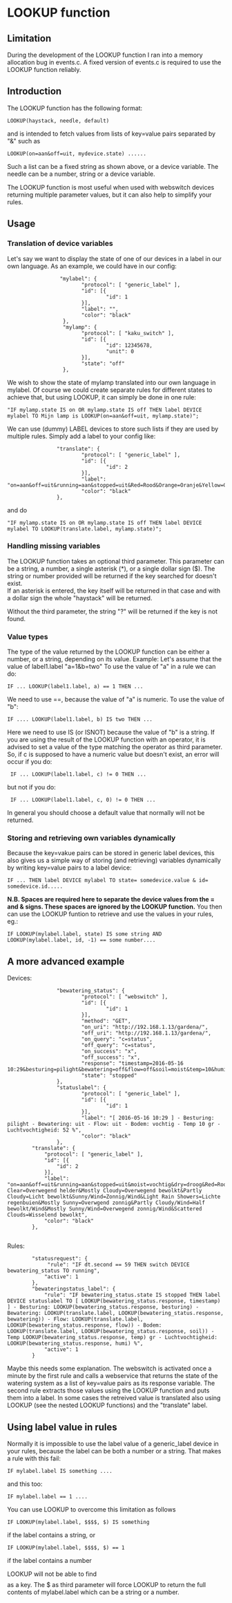 # LOOKUP function

## Limitation
During the development of the LOOKUP function I ran into a memory allocation bug in events.c. A fixed version of events.c is required to use the LOOKUP function reliably. 

## Introduction
The LOOKUP function has the following format:
```
LOOKUP(haystack, needle, default)
```
and is intended to fetch values from lists of key=value pairs separated by "&" such as 
```
LOOKUP(on=aan&off=uit, mydevice.state) ......
```
Such a list can be a fixed string as shown above, or a device variable. The needle can be a number, string or a device variable. 

The LOOKUP function is most useful when used with webswitch devices returning multiple parameter values, but it can also help to simplify your rules.
## Usage
### Translation of device variables
Let's say we want to display the state of one of our devices in a label in our own language. As an example, we could have in our config:
```
                 "mylabel": {
                        "protocol": [ "generic_label" ],
                        "id": [{
                                "id": 1
                        }],
                        "label": "",
                        "color": "black"
                  },
                  "mylamp": {
                        "protocol": [ "kaku_switch" ],
                        "id": [{
                                "id": 12345678,
                                "unit": 0
                        }],
                        "state": "off"
                  },
```
We wish to show the state of mylamp translated into our own language in mylabel.
Of course we could create separate rules for different states to achieve that, but using LOOKUP, it can simply be done in one rule:
```
"IF mylamp.state IS on OR mylamp.state IS off THEN label DEVICE mylabel TO Mijn lamp is LOOKUP(on=aan&off=uit, mylamp.state)";
```
We can use (dummy) LABEL devices to store such lists if they are used by multiple rules. Simply  add a label to your config like:
```
                "translate": {
                        "protocol": [ "generic_label" ],
                        "id": [{
                                "id": 2
                        }],
                        "label": "on=aan&off=uit&running=aan&stopped=uit&Red=Rood&Orange=Oranje&Yellow=Geel"
                        "color": "black"
                },
```
and do
```
"IF mylamp.state IS on OR mylamp.state IS off THEN label DEVICE mylabel TO LOOKUP(translate.label, mylamp.state)";
```
### Handling missing variables
The LOOKUP function takes an optional third parameter. This parameter can be a string, a number, a single asterisk (*), or a single dollar sign ($). The string or number provided will be returned if the key searched for doesn't exist.  
If an asterisk is entered, the key itself will be returned in that case and with a dollar sign the whole "haystack" will be returned.

Without the third parameter, the string "?" will be returned if the key is not found.

### Value types
The type of the value returned by the LOOKUP function can be either a number, or a string, depending on its value.
Example:
Let's assume that the value of label1.label "a=1&b=two"
To use the value of "a" in a rule we can do:
```
IF ... LOOKUP(label1.label, a) == 1 THEN ...
```
We need to use ==, because the value of "a" is numeric.
To use the value of "b":
```
IF .... LOOKUP(label1.label, b) IS two THEN ...
```
Here we need to use IS (or ISNOT) because the value of "b" is a string.
If you are using the result of the LOOKUP function with an operator, it is advised to set a value of the type matching the operator as third parameter. 
So, if c is supposed to have a numeric value but doesn't exist, an error will occur if you do:
```
 IF ... LOOKUP(label1.label, c) != 0 THEN ...
```
but not if you do:
```
 IF ... LOOKUP(label1.label, c, 0) != 0 THEN ...
```
In general you should choose a default value that normally will not be returned.

### Storing and retrieving own variables dynamically
Because the key=vakue pairs can be stored in generic label devices, this also gives us a simple way of storing (and retrieving) variables dynamically by writing key=value pairs to a label device:
```
IF ... THEN label DEVICE mylabel TO state= somedevice.value & id= somedevice.id.....
```
**N.B. Spaces are required here to separate the device values from the = and & signs. These spaces are ignored by the LOOKUP function.**
You then can use the LOOKUP funtion to retrieve and use the values in your rules, eg.:
```
IF LOOKUP(mylabel.label, state) IS some string AND LOOKUP(mylabel.label, id, -1) == some number....
```

## A more advanced example

Devices:
```
                "bewatering_status": {
                        "protocol": [ "webswitch" ],
                        "id": [{
                                "id": 1
                        }],
                        "method": "GET",
                        "on_uri": "http://192.168.1.13/gardena/",
                        "off_uri": "http://192.168.1.13/gardena/",
                        "on_query": "c=status",
                        "off_query": "c=status",
                        "on_success": "x",
                        "off_success": "x",
                        "response": "timestamp=2016-05-16 10:29&besturing=pilight&bewatering=off&flow=off&soil=moist&temp=10&humi=52",
                        "state": "stopped"
                },
                "statuslabel": {
                        "protocol": [ "generic_label" ],
                        "id": [{
                                "id": 1
                        }],
                        "label": "[ 2016-05-16 10:29 ] - Besturing: pilight - Bewatering: uit - Flow: uit - Bodem: vochtig - Temp 10 gr - Luchtvochtigheid: 52 %",
                        "color": "black"
                },
		"translate": {
			"protocol": [ "generic_label" ],
			"id": [{
				"id": 2
			}],
			"label": "on=aan&off=uit&running=aan&stopped=uit&moist=vochtig&dry=droog&Red=Rood&Orange=Oranje&Yellow=Geel&None=Geen&Cloudy=Bewolkt&Sunny=Zonnig&Clear=Onbewolkt&Mostly Clear=Overwegend helder&Mostly Cloudy=Overwegend bewolkt&Partly Cloudy=Licht bewolkt&Sunny/Wind=Zonnig/Wind&Light Rain Showers=Lichte regenbuien&Mostly Sunny=Overwgend zonnig&Partly Cloudy/Wind=Half bewolkt/Wind&Mostly Sunny/Wind=Overwegend zonnig/Wind&Scattered Clouds=Wisselend bewolkt",
			"color": "black"
		},
                
  ```

Rules:
```
 		"statusrequest": {
 			 "rule": "IF dt.second == 59 THEN switch DEVICE bewatering_status TO running",
			"active": 1
		},
		"bewateringstatus_label": {
			"rule": "IF bewatering_status.state IS stopped THEN label DEVICE statuslabel TO [ LOOKUP(bewatering_status.response, timestamp) ] - Besturing: LOOKUP(bewatering_status.response, besturing) - Bewatering: LOOKUP(translate.label, LOOKUP(bewatering_status.response, bewatering)) - Flow: LOOKUP(translate.label, LOOKUP(bewatering_status.response, flow)) - Bodem: LOOKUP(translate.label, LOOKUP(bewatering_status.response, soil)) - Temp LOOKUP(bewatering_status.response, temp) gr - Luchtvochtigheid: LOOKUP(bewatering_status.response, humi) %",
			"active": 1
		}

```
Maybe this needs some explanation. 
The webswitch is activated once a minute by the first rule and calls a webservice that returns the state of the watering system as a list of key=value pairs as its response variable. The second rule extracts those values using the LOOKUP function and puts them into a label. In some cases the retreived value is translated also using LOOKUP (see the nested LOOKUP functions) and the "translate" label.

## Using label value in rules
Normally it is impossible to use the label value of a generic_label device in your rules, because the label can be both a number or a string. That makes a rule with this fail:
```
IF mylabel.label IS something ....
```
and this too:
```
IF mylabel.label == 1 ....
```

You can use LOOKUP to overcome this limitation as follows
```
IF LOOKUP(mylabel.label, $$$$, $) IS something
```
if the label contains a string, or
```
IF LOOKUP(mylabel.label, $$$$, $) == 1
```
if the label contains a number

LOOKUP will not be able to find $$$$ as a key. The $ as third parameter will force LOOKUP to return the full contents of mylabel.label which can be a string or a number.
